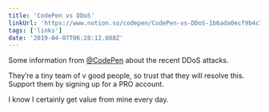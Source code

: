 ```yaml
---
title: 'CodePen vs DDoS'
linkUrl: 'https://www.notion.so/codepen/CodePen-vs-DDoS-1b6ada0ecf9b4c738430317dcfe49983'
tags: ['links'] 
date: '2019-04-07T06:28:12.088Z'
---
```

Some information from [@CodePen](//twitter.com/CodePen) about the recent DDoS attacks.

They’re a tiny team of v good people, so trust that they will resolve this. Support them by signing up for a PRO account. 

I know I certainly get value from mine every day. 